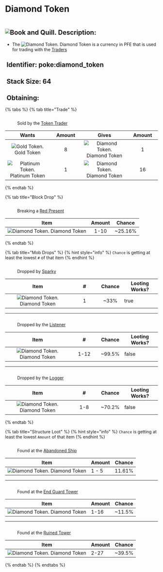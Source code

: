 # Diamond Token

<figure><img src="https://github.com/ItsMePok/PFE/blob/wikiAssets/wikiMain/diamond_token.png?raw=true" alt=""><figcaption></figcaption></figure>

## <img src="https://minecraft.wiki/images/Book_and_Quill_JE2_BE2.png?2128f" alt="Book and Quill." data-size="line"> Description: <a href="#description" id="description"></a>

* The <img src="https://github.com/ItsMePok/PFE/blob/wikiAssets/wikiMain/diamond_token.png?raw=true" alt="Diamond Token." data-size="line"> Diamond Token is a currency in PFE that is used for trading with the [Traders](../../../mobs/traders/)

## <img src="https://minecraft.wiki/images/Name_Tag_JE2_BE2.png?cbdc1" alt="" data-size="line"> Identifier: **poke:diamond\_token** <a href="#identifier" id="identifier"></a>

## <img src="https://minecraft.wiki/images/Light_Gray_Bundle_JE1_BE1.png?b552e" alt="" data-size="line"> Stack Size: 64 <a href="#stack-size" id="stack-size"></a>

## <img src="https://minecraft.wiki/images/thumb/Crafting_Table_JE4_BE3.png/150px-Crafting_Table_JE4_BE3.png?5767f" alt="" data-size="line"> Obtaining: <a href="#obtaining" id="obtaining"></a>

{% tabs %}
{% tab title="Trade" %}
<figure><img src="https://github.com/ItsMePok/PFE/blob/wikiAssets/entity_icon/TokenTrader.png?raw=true" alt=""><figcaption><p>Sold by the <a href="../../../mobs/traders/token-trader.md">Token Trader</a></p></figcaption></figure>

<table data-full-width="false"><thead><tr><th align="center">Wants</th><th width="88" align="center">Amount</th><th align="center">Gives</th><th width="85" align="center">Amount</th></tr></thead><tbody><tr><td align="center"><img src="https://github.com/ItsMePok/PFE/blob/wikiAssets/wikiMain/gold_token.png?raw=true" alt="Gold Token." data-size="line"> Gold Token</td><td align="center">8</td><td align="center"><img src="https://github.com/ItsMePok/PFE/blob/wikiAssets/wikiMain/diamond_token.png?raw=true" alt="Diamond Token." data-size="line"> Diamond Token</td><td align="center">1</td></tr><tr><td align="center"><img src="https://github.com/ItsMePok/PFE/blob/wikiAssets/wikiMain/platinum_token.png?raw=true" alt="Platinum Token." data-size="line"> Platinum Token</td><td align="center">1</td><td align="center"><img src="https://github.com/ItsMePok/PFE/blob/wikiAssets/wikiMain/diamond_token.png?raw=true" alt="Diamond Token." data-size="line"> Diamond Token</td><td align="center">16</td></tr></tbody></table>
{% endtab %}

{% tab title="Block Drop" %}
<figure><img src="https://github.com/ItsMePok/PFE/blob/wikiAssets/blockRenders/RedPresent.png?raw=true" alt=""><figcaption><p>Breaking a <a href="../../../blocks/misc/red-present.md">Red Present</a> </p></figcaption></figure>

|                                                                       Item                                                                      | Amount |  Chance  |
| :---------------------------------------------------------------------------------------------------------------------------------------------: | :----: | :------: |
| <img src="https://github.com/ItsMePok/PFE/blob/wikiAssets/wikiMain/diamond_token.png?raw=true" alt="Diamond Token." data-size="line"> Diamond Token |  1-10  | \~25.16% |
{% endtab %}

{% tab title="Mob Drops" %}
{% hint style="info" %}
`Chance` is getting at least the lowest `#` of that item
{% endhint %}

<figure><img src="https://github.com/ItsMePok/PFE/blob/wikiAssets/entity_icon/sparky.png?raw=true" alt=""><figcaption><p>Dropped by <a href="../../../mobs/bosses/sparky.md">Sparky</a></p></figcaption></figure>

<table><thead><tr><th align="center">Item</th><th width="78" align="center">#</th><th align="center">Chance</th><th data-type="checkbox">Looting Works?</th></tr></thead><tbody><tr><td align="center"><img src="https://github.com/ItsMePok/PFE/blob/wikiAssets/wikiMain/diamond_token.png?raw=true" alt="Diamond Token." data-size="line"> Diamond Token</td><td align="center">1</td><td align="center">~33%</td><td>true</td></tr></tbody></table>

***

<figure><img src="https://github.com/ItsMePok/PFE/blob/wikiAssets/entity_icon/ListenerIcon.png?raw=true" alt=""><figcaption><p>Dropped by the <a href="../../../mobs/bosses/the-listener.md">Listener</a></p></figcaption></figure>

<table><thead><tr><th align="center">Item</th><th width="78" align="center">#</th><th align="center">Chance</th><th data-type="checkbox">Looting Works?</th></tr></thead><tbody><tr><td align="center"><img src="https://github.com/ItsMePok/PFE/blob/wikiAssets/wikiMain/diamond_token.png?raw=true" alt="Diamond Token." data-size="line"> Diamond Token</td><td align="center">1-12</td><td align="center">~99.5%</td><td>false</td></tr></tbody></table>

***

<figure><img src="https://github.com/ItsMePok/PFE/blob/wikiAssets/entity_icon/logger.png?raw=true" alt=""><figcaption><p>Dropped by the <a href="../../../mobs/bosses/the-logger.md">Logger</a></p></figcaption></figure>

<table><thead><tr><th align="center">Item</th><th width="78" align="center">#</th><th align="center">Chance</th><th data-type="checkbox">Looting Works?</th></tr></thead><tbody><tr><td align="center"><img src="https://github.com/ItsMePok/PFE/blob/wikiAssets/wikiMain/diamond_token.png?raw=true" alt="Diamond Token." data-size="line"> Diamond Token</td><td align="center">1-8</td><td align="center">~70.2%</td><td>false</td></tr></tbody></table>
{% endtab %}

{% tab title="Structure Loot" %}
{% hint style="info" %}
`Chance` is getting at least the lowest `Amount` of that item
{% endhint %}

<figure><img src="https://github.com/ItsMePok/PFE/blob/wikiAssets/structures-pixel/AbandonedShip.png?raw=true" alt=""><figcaption><p>Found at the <a href="../../../sturctures/abandoned-ship.md">Abandoned Ship</a></p></figcaption></figure>

| Item                                                                                                                                            | Amount | Chance |
| ----------------------------------------------------------------------------------------------------------------------------------------------- | ------ | ------ |
| <img src="https://github.com/ItsMePok/PFE/blob/wikiAssets/wikiMain/diamond_token.png?raw=true" alt="Diamond Token." data-size="line"> Diamond Token | 1 - 5  | 11.61% |

***

<figure><img src="https://github.com/ItsMePok/PFE/blob/wikiAssets/structures-pixel/EndGuardTowerPixel.png?raw=true" alt=""><figcaption><p>Found at the <a href="../../../sturctures/end-guard-tower.md">End Guard Tower</a></p></figcaption></figure>

| Item                                                                                                                                            | Amount | Chance  |
| ----------------------------------------------------------------------------------------------------------------------------------------------- | ------ | ------- |
| <img src="https://github.com/ItsMePok/PFE/blob/wikiAssets/wikiMain/diamond_token.png?raw=true" alt="Diamond Token." data-size="line"> Diamond Token | 1-16   | \~11.5% |

***

<figure><img src="https://github.com/ItsMePok/PFE/blob/wikiAssets/structures-pixel/RuinedTower.png?raw=true" alt=""><figcaption><p>Found at the <a href="../../../sturctures/ruined-tower.md">Ruined Tower</a></p></figcaption></figure>

| Item                                                                                                                                            | Amount | Chance  |
| ----------------------------------------------------------------------------------------------------------------------------------------------- | ------ | ------- |
| <img src="https://github.com/ItsMePok/PFE/blob/wikiAssets/wikiMain/diamond_token.png?raw=true" alt="Diamond Token." data-size="line"> Diamond Token | 2-27   | \~39.5% |
{% endtab %}
{% endtabs %}
